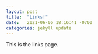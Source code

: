 ```yaml
---
layout: post
title:  "Links!"
date:   2021-06-06 18:16:41 -0700
categories: jekyll update
---
```

This is the links page.